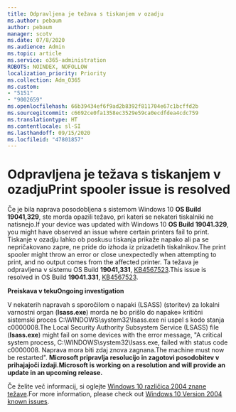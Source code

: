 ```yaml
---
title: Odpravljena je težava s tiskanjem v ozadju
ms.author: pebaum
author: pebaum
manager: scotv
ms.date: 07/8/2020
ms.audience: Admin
ms.topic: article
ms.service: o365-administration
ROBOTS: NOINDEX, NOFOLLOW
localization_priority: Priority
ms.collection: Adm_O365
ms.custom:
- "5151"
- "9002659"
ms.openlocfilehash: 66b39434ef6f9ad2b8392f811704e67c1bcffd2b
ms.sourcegitcommit: c6692ce0fa1358ec3529e59ca0ecdfdea4cdc759
ms.translationtype: HT
ms.contentlocale: sl-SI
ms.lasthandoff: 09/15/2020
ms.locfileid: "47801857"
---
```

# <a name="print-spooler-issue-is-resolved"></a><span data-ttu-id="909b5-102">Odpravljena je težava s tiskanjem v ozadju</span><span class="sxs-lookup"><span data-stu-id="909b5-102">Print spooler issue is resolved</span></span>

<span data-ttu-id="909b5-103">Če je bila naprava posodobljena s sistemom Windows 10  **OS Build 19041,329**, ste morda opazili težavo, pri kateri se nekateri tiskalniki ne natisnejo.</span><span class="sxs-lookup"><span data-stu-id="909b5-103">If your device was updated with Windows 10  **OS Build 19041.329**, you might have observed an issue where certain printers fail to print.</span></span> <span data-ttu-id="909b5-104">Tiskanje v ozadju lahko ob poskusu tiskanja prikaže napako ali pa se nepričakovano zapre, ne pride do izhoda iz prizadetih tiskalnikov.</span><span class="sxs-lookup"><span data-stu-id="909b5-104">The print spooler might throw an error or close unexpectedly when attempting to print, and no output comes from the affected printer.</span></span> <span data-ttu-id="909b5-105">Ta težava je odpravljena v sistemu OS Build  **19041,331**, [KB4567523](https://support.microsoft.com/help/4567523/windows-10-update-kb4567523).</span><span class="sxs-lookup"><span data-stu-id="909b5-105">This issue is resolved in OS Build  **19041.331**, [KB4567523](https://support.microsoft.com/help/4567523/windows-10-update-kb4567523).</span></span>  

<span data-ttu-id="909b5-106">**Preiskava v teku**</span><span class="sxs-lookup"><span data-stu-id="909b5-106">**Ongoing investigation**</span></span>

<span data-ttu-id="909b5-107">V nekaterih napravah s sporočilom o napaki (LSASS) (storitev) za lokalni varnostni organ (**Isass.exe**) morda ne bo prišlo do napake» kritični sistemski proces C:\WINDOWS\system32\Isass.exe ni uspel s kodo stanja c0000008.</span><span class="sxs-lookup"><span data-stu-id="909b5-107">The Local Security Authority Subsystem Service (LSASS) file (**Isass.exe**) might fail on some devices with the error message, "A critical system process, C:\WINDOWS\system32\Isass.exe, failed with status code c0000008.</span></span> <span data-ttu-id="909b5-108">Naprava mora biti zdaj znova zagnana.</span><span class="sxs-lookup"><span data-stu-id="909b5-108">The machine must now be restarted".</span></span>  <span data-ttu-id="909b5-109">**Microsoft pripravlja resolucijo in zagotovi posodobitev v prihajajoči izdaji.**</span><span class="sxs-lookup"><span data-stu-id="909b5-109">**Microsoft is working on a resolution and will provide an update in an upcoming release.**</span></span>

<span data-ttu-id="909b5-110">Če želite več informacij, si oglejte  [Windows 10 različica 2004 znane težave](https://docs.microsoft.com/windows/release-information/status-windows-10-2004#442msgdesc).</span><span class="sxs-lookup"><span data-stu-id="909b5-110">For more information, please check out  [Windows 10 Version 2004 known issues](https://docs.microsoft.com/windows/release-information/status-windows-10-2004#442msgdesc).</span></span>